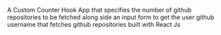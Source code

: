 A Custom Counter Hook App that specifies the number of github repositories to be fetched along side an input form to get the user github username that fetches github repositories built with React Js 

